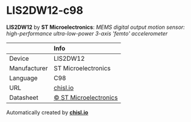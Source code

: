 # LIS2DW12-c98

**LIS2DW12** by **ST Microelectronics**: *MEMS digital output motion sensor: high-performance ultra-low-power 3-axis 'femto' accelerometer*

|              | Info                         |
|:-------------|:-----------------------------|
| Device       | LIS2DW12                        |
| Manufacturer | ST Microelectronics |
| Language     | C98 |
| URL          | [chisl.io](https://chisl.io/v/LIS2DW12?t=c&r=98) |
| Datasheet    | [&copy; ST Microelectronics](http://www.st.com/resource/en/datasheet/lis2dw12.pdf) |

Automatically created by **[chisl.io](https://chisl.io)**

